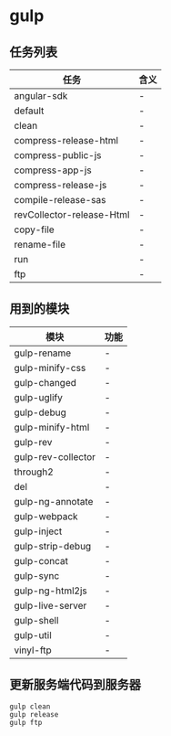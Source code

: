 # gulp

## 任务列表

任务                        | 含义
------------------------- | --
angular-sdk               | -
default                   | -
clean                     | -
compress-release-html     | -
compress-public-js        | -
compress-app-js           | -
compress-release-js       | -
compile-release-sas       | -
revCollector-release-Html | -
copy-file                 | -
rename-file               | -
run                       | -
ftp                       | -

## 用到的模块

模块                 | 功能
------------------ | --
gulp-rename        | -
gulp-minify-css    | -
gulp-changed       | -
gulp-uglify        | -
gulp-debug         | -
gulp-minify-html   | -
gulp-rev           | -
gulp-rev-collector | -
through2           | -
del                | -
gulp-ng-annotate   | -
gulp-webpack       | -
gulp-inject        | -
gulp-strip-debug   | -
gulp-concat        | -
gulp-sync          | -
gulp-ng-html2js    | -
gulp-live-server   | -
gulp-shell         | -
gulp-util          | -
vinyl-ftp          | -

## 更新服务端代码到服务器
```
gulp clean
gulp release
gulp ftp
```
